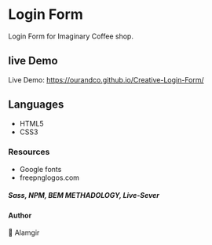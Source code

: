 # Login Form
Login Form for Imaginary Coffee shop.

## live Demo 

Live Demo: https://ourandco.github.io/Creative-Login-Form/

## Languages
- HTML5
- CSS3

### Resources
- Google fonts<br />
- freepnglogos.com <br />

##### Sass, NPM, BEM METHADOLOGY, Live-Sever

#### Author
:bust_in_silhouette: Alamgir
